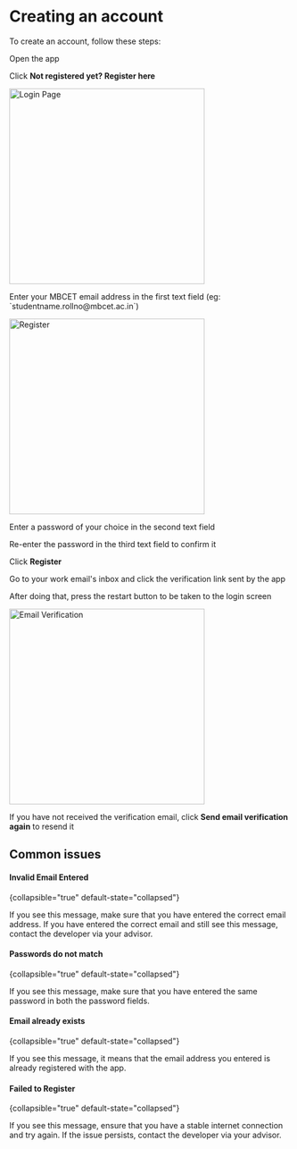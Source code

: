 # Creating an account

To create an account, follow these steps:

<procedure title="Creating an Account" id="create-account">
    <step>
        <p>Open the app</p>
    </step>
    <step>
        <p>Click <strong>Not registered yet? Register here</strong></p>
        <img src="login.png" alt="Login Page" width="350"/>
    </step>
    <step>
        <p>Enter your MBCET email address in the first text field (eg: `studentname.rollno@mbcet.ac.in`)</p>
        <img src="signUp.png" alt="Register" width="350"/>
    </step>
    <step>
        <p>Enter a password of your choice in the second text field</p>
    </step>
    <step>
        <p>Re-enter the password in the third text field to confirm it</p>
    </step>
    <step>
        <p>Click <strong>Register</strong></p>
    </step>
    <step>
        <p>Go to your work email's inbox and click the verification link sent by the app</p>
    </step>
    <step>
        <p>After doing that, press the restart button to be taken to the login screen</p>
        <img src="verification.png" alt="Email Verification" width="350"/>
    </step>
    <step>
        <p>If you have not received the verification email, click <strong>Send email verification again</strong> to resend it</p>
    </step>
</procedure>

## Common issues

#### Invalid Email Entered

{collapsible="true" default-state="collapsed"}

If you see this message, make sure that you have entered the correct email address.
If you have entered the correct email and still see this message, contact the developer via your advisor.

#### Passwords do not match

{collapsible="true" default-state="collapsed"}

If you see this message, make sure that you have entered the same password in both the password fields.

#### Email already exists

{collapsible="true" default-state="collapsed"}

If you see this message, it means that the email address you entered is already registered with the app.

#### Failed to Register

{collapsible="true" default-state="collapsed"}

If you see this message, ensure that you have a stable internet connection and try again.
If the issue persists, contact the developer via your advisor.